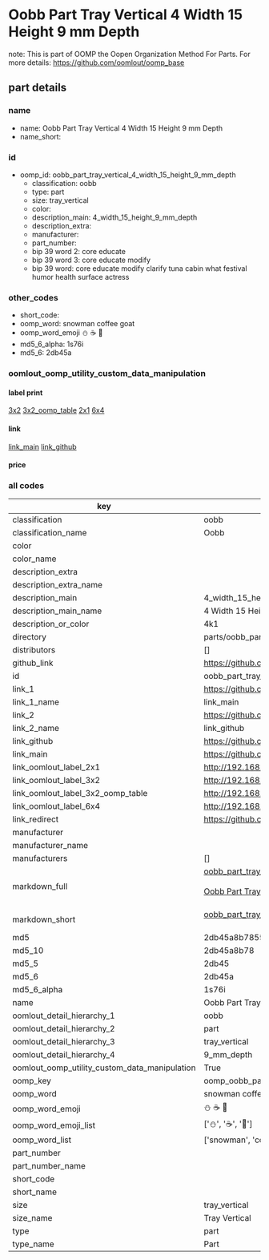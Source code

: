 # Oobb Part Tray Vertical 4 Width 15 Height 9 mm Depth  

note: This is part of OOMP the Oopen Organization Method For Parts. For more details: https://github.com/oomlout/oomp_base

##  part details
  







### name
* name: Oobb Part Tray Vertical 4 Width 15 Height 9 mm Depth
* name_short: 
### id
* oomp_id: oobb_part_tray_vertical_4_width_15_height_9_mm_depth
  * classification: oobb
  * type: part
  * size: tray_vertical
  * color: 
  * description_main: 4_width_15_height_9_mm_depth
  * description_extra: 
  * manufacturer: 
  * part_number: 
  * bip 39 word 2: core educate
  * bip 39 word 3: core educate modify
  * bip 39 word: core educate modify clarify tuna cabin what festival humor health surface actress

### other_codes
* short_code: 
* oomp_word: snowman coffee goat
* oomp_word_emoji :snowman: :coffee: :goat:
* md5_6_alpha: 1s76i
* md5_6: 2db45a






### oomlout_oomp_utility_custom_data_manipulation
#### label print
[3x2](http://192.168.1.245:1112/?label=oomp%201s76i)
[3x2_oomp_table](http://192.168.1.108:1112/?label=oomp%201s76i)
[2x1](http://192.168.1.242:1112/?label=oomp%201s76i)
[6x4](http://192.168.1.55:1112/?label=oomp%201s76i)    

#### link

[link_main](https://github.com/oomlout/oomlout_oomp_version_1_messy/tree/main/parts/oobb_part_tray_vertical_4_width_15_height_9_mm_depth) [link_github](https://github.com/oomlout/oomlout_oomp_version_1_messy/tree/main/parts/oobb_part_tray_vertical_4_width_15_height_9_mm_depth)                             

#### price







### all codes 
| key | value |  
| --- | --- |  
| classification | oobb |  
| classification_name | Oobb |  
| color |  |  
| color_name |  |  
| description_extra |  |  
| description_extra_name |  |  
| description_main | 4_width_15_height_9_mm_depth |  
| description_main_name | 4 Width 15 Height 9 mm Depth |  
| description_or_color | 4k1 |  
| directory | parts/oobb_part_tray_vertical_4_width_15_height_9_mm_depth |  
| distributors | [] |  
| github_link | https://github.com/oomlout/oomlout_oomp_part_src/tree/main/parts/oobb_part_tray_vertical_4_width_15_height_9_mm_depth |  
| id | oobb_part_tray_vertical_4_width_15_height_9_mm_depth |  
| link_1 | https://github.com/oomlout/oomlout_oomp_version_1_messy/tree/main/parts/oobb_part_tray_vertical_4_width_15_height_9_mm_depth |  
| link_1_name | link_main |  
| link_2 | https://github.com/oomlout/oomlout_oomp_version_1_messy/tree/main/parts/oobb_part_tray_vertical_4_width_15_height_9_mm_depth |  
| link_2_name | link_github |  
| link_github | https://github.com/oomlout/oomlout_oomp_version_1_messy/tree/main/parts/oobb_part_tray_vertical_4_width_15_height_9_mm_depth |  
| link_main | https://github.com/oomlout/oomlout_oomp_version_1_messy/tree/main/parts/oobb_part_tray_vertical_4_width_15_height_9_mm_depth |  
| link_oomlout_label_2x1 | http://192.168.1.242:1112/?label=oomp%201s76i |  
| link_oomlout_label_3x2 | http://192.168.1.245:1112/?label=oomp%201s76i |  
| link_oomlout_label_3x2_oomp_table | http://192.168.1.108:1112/?label=oomp%201s76i |  
| link_oomlout_label_6x4 | http://192.168.1.55:1112/?label=oomp%201s76i |  
| link_redirect | https://github.com/oomlout/oomlout_oomp_version_1_messy/tree/main/parts/oobb_part_tray_vertical_4_width_15_height_9_mm_depth |  
| manufacturer |  |  
| manufacturer_name |  |  
| manufacturers | [] |  
| markdown_full | [oobb_part_tray_vertical_4_width_15_height_9_mm_depth](none)<br>[](none)<br>[Oobb Part Tray Vertical 4 Width 15 Height 9 Mm Depth](none)<br><br> |  
| markdown_short | [oobb_part_tray_vertical_4_width_15_height_9_mm_depth](none)<br><br> |  
| md5 | 2db45a8b78553f387f75329f1d51a182 |  
| md5_10 | 2db45a8b78 |  
| md5_5 | 2db45 |  
| md5_6 | 2db45a |  
| md5_6_alpha | 1s76i |  
| name | Oobb Part Tray Vertical 4 Width 15 Height 9 mm Depth |  
| oomlout_detail_hierarchy_1 | oobb |  
| oomlout_detail_hierarchy_2 | part |  
| oomlout_detail_hierarchy_3 | tray_vertical |  
| oomlout_detail_hierarchy_4 | 9_mm_depth |  
| oomlout_oomp_utility_custom_data_manipulation | True |  
| oomp_key | oomp_oobb_part_tray_vertical_4_width_15_height_9_mm_depth |  
| oomp_word | snowman coffee goat |  
| oomp_word_emoji | :snowman: :coffee: :goat: |  
| oomp_word_emoji_list | [':snowman:', ':coffee:', ':goat:'] |  
| oomp_word_list | ['snowman', 'coffee', 'goat'] |  
| part_number |  |  
| part_number_name |  |  
| short_code |  |  
| short_name |  |  
| size | tray_vertical |  
| size_name | Tray Vertical |  
| type | part |  
| type_name | Part |  
